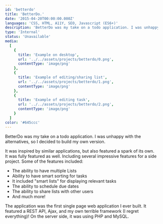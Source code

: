 ```yaml
---
id: 'betterdo'
title: 'BetterDo.'
date: '2015-04-20T00:00:00.000Z'
languages: 'CSS, HTML, A11Y, SEO, Javascript (ES6+)'
description: 'BetterDo was my take on a todo application. I was unhappy with the alternatives, so I decided to build my own version.'
type: 'Internal'
status: 'Unavailable'
media:
  [
    {
      title: 'Example on desktop',
      url: '../../assets/projects/betterdo/0.png',
      contentType: 'image/png'
    },
    {
      title: 'Example of editing/sharing list',
      url: '../../assets/projects/betterdo/1.png',
      contentType: 'image/png'
    },
    {
      title: 'Example of editing task',
      url: '../../assets/projects/betterdo/2.png',
      contentType: 'image/png'
    }
  ]
color: '#645ccc'
---
```


BetterDo was my take on a todo application. I was unhappy with the alternatives, so I decided to build my own version.

It was inspired by similar applications, but also featured a spark of its own. It was fully featured as well. Including several impressive features for a side project. Some of the features included:

- The ability to have multiple Lists
- Ability to have smart sorting for tasks
- It included "smart lists" for displaying relevant tasks
- The ability to schedule due dates
- The ability to share lists with other users
- And much more!

The application was the first single page web application I ever built. It featured a REST API, Ajax, and my own terrible framework (I regret everything)! On the server side, it was using PHP and MySQL.

